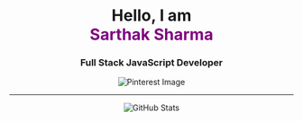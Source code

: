 <div align="center">
  <h1>Hello, I am<br/><span style="color: purple;">Sarthak Sharma</span></h1>
  
  <h3>Full Stack JavaScript Developer</h3>
  
  <img src="https://i.pinimg.com/originals/79/9e/0d/799e0d7779f6ea6c3a89885ff60c55af.gif" alt="Pinterest Image" />
  
  <hr />
  
  <img src="https://nirzak-streak-stats.vercel.app/?user=ssarthaks&theme=dark&hide_border=false" alt="GitHub Stats" />
</div>
